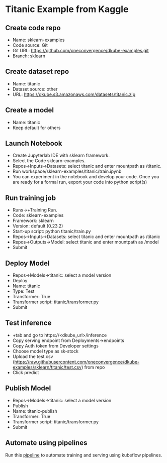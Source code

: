 # Titanic Example from Kaggle

## Create code repo
- Name: sklearn-examples
- Code source: Git
- Git URL: https://github.com/oneconvergence/dkube-examples.git
- Branch: sklearn

## Create dataset repo
- Name: titanic
- Dataset source: other
- URL: https://dkube.s3.amazonaws.com/datasets/titanic.zip


## Create a model
- Name: titanic
- Keep default for others


## Launch Notebook
- Create Jupyterlab IDE with sklearn framework.
- Select the Code sklearn-examples.
- Repos->Inputs->Datasets: select titanic and enter mountpath as /titanic.
- Run workspace/sklearn-examples/titanic/train.ipynb
- You can experiment in the notebook and develop your code. Once you are ready for a formal run, export your code into python script(s)

## Run training job
 - Runs->+Training Run.
 - Code: sklearn-examples
 - Framework: sklearn
 - Version: default (0.23.2)
 - Start-up script: python titanic/train.py
 - Repos->Inputs->Datasets: select titanic and enter mountpath as /titanic
 - Repos->Outputs->Model: select titanic and enter mountpath as /model
 - Submit

## Deploy Model
- Repos->Models->titanic: select a model version
- Deploy
- Name: titanic
- Type: Test
- Transformer: True
- Transformer script: titanic/transformer.py
- Submit

## Test inference
- +tab and go to https://<dkube_url>/inference
- Copy serving endpoint from Deployments->endpoints
- Copy Auth token from Developer settings
- Choose model type as sk-stock
- Upload the test.csv (https://raw.githubusercontent.com/oneconvergence/dkube-examples/sklearn/titanic/test.csv) from repo
- Click predict

## Publish Model
- Repos->Models->titanic: select a model version
- Publish
- Name: titanic-publish
- Transformer: True
- Transformer script: titanic/transformer.py
- Submit

## Automate using pipelines
Run this [pipeline](https://github.com/oneconvergence/dkube-examples/blob/sklearn/titanic/pipeline.ipynb) to automate training and serving using kubeflow pipelines.


